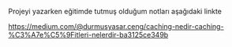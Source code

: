 Projeyi yazarken eğitimde tutmuş olduğum notları aşağıdaki linkte

https://medium.com/@durmusyasar.ceng/caching-nedir-caching-%C3%A7e%C5%9Fitleri-nelerdir-ba3125ce349b
